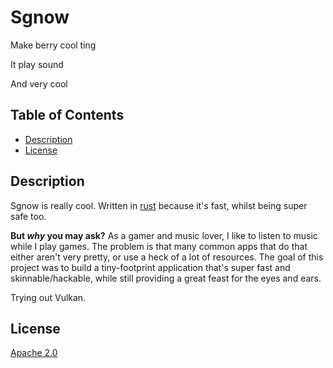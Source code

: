 # Sgnow

Make berry cool ting

It play sound

And very cool

## Table of Contents

- [Description](#description)
- [License](#license)

## Description

Sgnow is really cool. Written in [rust](https://www.rust-lang.org) because it's
fast, whilst being super safe too.

**But *why* you may ask?** As a gamer and music lover, I like to
listen to music while I play games. The problem is that many common apps that do
that either aren't very pretty, or use a heck of a lot of resources. The goal
of this project was to build a tiny-footprint application that's super fast and
skinnable/hackable, while still providing a great feast for the eyes and ears.

Trying out Vulkan.

## License

[Apache 2.0](./LICENSE)